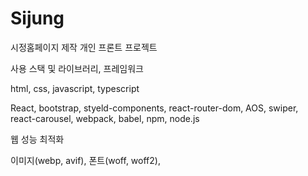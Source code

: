 # Sijung

시정홈페이지 제작 개인 프론트 프로젝트

사용 스택 및 라이브러리, 프레임워크

html, css, javascript, typescript

React, bootstrap, styeld-components, react-router-dom, AOS, swiper, react-carousel, webpack, babel, npm, node.js

웹 성능 최적화

이미지(webp, avif), 폰트(woff, woff2),
